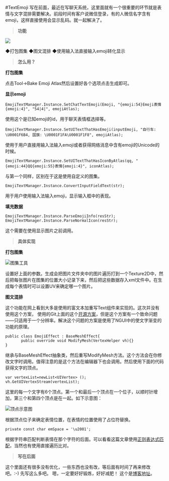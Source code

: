#TextEmoji
写在前面，最近在写聊天系统，这里面就有一个很重要的环节就是表情与文字混排需要解决。前段时间有客户说微信登录，有的人微信名字含有emoji，这样直接使用会显示乱码。就一起解决了。

>**功能**


![](http://upload-images.jianshu.io/upload_images/3438059-602c771cf9bf1881.png?imageMogr2/auto-orient/strip%7CimageView2/2/w/1240)

◆打包图集
◆图文混排
◆使用输入法直接输入emoji转化显示


>**怎么用？**

**打包图集**

点击Tool->Bake Emoji Atlas然后设置好各个选项点击生成即可。

**显示emoji**

    EmojiTextManager.Instance.SetChatTextEmoji(Emoji, "{emoji:54}Emoji表情{emoji:4}", "54|4|", emojiAtlas);
 
使用这个是已知emoji的id，用于聊天表情框选择等。

    EmojiTextManager.Instance.SetUITextThatHasEmoji(inputEmoji, "自行车: \U0001F6B4, 国旗: \U0001F1FA\U0001F1F8", emojiAtlas);

使用于用户直接用输入法输入emoji或者获得网络消息中含有emoji的Unicode的时候。

    EmojiTextManager.Instance.SetUITextThatHasIconByAtlas(qq, "{emoji:44}QQ{emoji:55}表情{emoji:4}", iconAtlas);

与第一个同样，区别在于这是使用自定义的图集。

    EmojiTextManager.Instance.ConvertInputFieldText(str);

用于用户使用输入法输入emoji，显示输入框中的表现。

**填充数据**

    EmojiTextManager.Instance.ParseEmojiInfo(resStr);
    EmojiTextManager.Instance.ParseNormalIcon(resStr);


这个需要在使用显示图片之前调用。

>**具体实现**

**打包图集**

![图集工具](http://upload-images.jianshu.io/upload_images/3438059-724150a95a0251dc.png?imageMogr2/auto-orient/strip%7CimageView2/2/w/1240)

设置好上面的参数。生成会把图片文件夹中的图片遍历打到一个Texture2D中，然后把每张图片在图集的位置大小记录下来，然后把这些数据存入xml文件中。在生成每个表情时可以设置UV来确定哪一个图片。

**图文混排**

这个功能在网上看到大多是使用的富文本加重写Text组件来实现的。这次并没有使用这个方案，
使用的Git上面的这个[开源方案](https://github.com/mcraiha/Unity-UI-emoji)，但是这个方案有一个致命问题——只适用于一个分辨率。解决这个问题的方案是使用了NGUI中的使文字渐变的功能的原理。

    public class EmojiEffect : BaseMeshEffect{
           public override void ModifyMesh(VertexHelper vh){}
    }

继承与BaseMeshEffect抽象类，然后重写ModifyMesh方法。这个方法会在你修改文字时调用。值得注意的是这个方法在编辑器下也会调用。然后使用下面的代码获得文字的顶点。

    var vertexList=newList<UIVertex> ();
    vh.GetUIVertexStream(vertexList);

这里的每一个文字有6个顶点。第一个和最后一个顶点在一个位子，以顺时针增加，第三个和第四个顶点是在一起。如下示意图：

![顶点示意图](http://upload-images.jianshu.io/upload_images/3438059-62442687ca441984.png?imageMogr2/auto-orient/strip%7CimageView2/2/w/1240)

根据顶点位子来确定表情位置，在表情的位置使用了占位符替换。

    private const char emSpace = '\u2001';

根据字符串匹配判断表情在那个字符的后面。可以看看这篇文章使用[正则表达式匹配](http://www.jianshu.com/p/7654636c1df7)，当然也有使用直接遍历比对。




>**写在后面**

这个里面还有很多没有优化，一些东西也没有改，等后面有时间了再来修改吧。:-)
先写这么多吧。
嗯，一定要好好锻炼，好好减肥！
这个是[博客地址](http://www.jianshu.com/p/61fa7a70ead7)。
